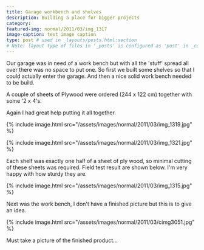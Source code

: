 ```yaml
---
title: Garage workbench and shelves
description: Building a place for bigger projects
category: 
featured-img: normal/2011/03/img_1317
image-caption: test image caption
type: post # used in _layouts/posts.html:section
# Note: layout type of files in '_posts' is configured as 'post' in _config.yml
---
```

Our garage was in need of a work bench but with all the 'stuff' spread all over there was no space to put one. So first we built some shelves so that I could actually enter the garage. And then a nice solid work bench needed to be build.

A couple of sheets of Plywood were ordered (244 x 122 cm) together with some '2 x 4's.

Again I had great help putting it all together.

{% include image.html src="/assets/images/normal/2011/03/img_1319.jpg" %}

{% include image.html src="/assets/images/normal/2011/03/img_1321.jpg" %}

Each shelf was exactly one half of a sheet of ply wood, so minimal cutting of these sheets was required. Field test result are shown below. I'm very happy with how sturdy they are.

{% include image.html src="/assets/images/normal/2011/03/img_1315.jpg" %}

Next was the work bench, I don't have a finished picture but this is to give an idea.

{% include image.html src="/assets/images/normal/2011/03/cimg3051.jpg" %}

Must take a picture of the finished product...
